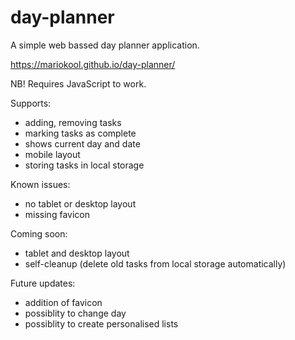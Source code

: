 # day-planner

A simple web bassed day planner application. 

https://mariokool.github.io/day-planner/ 

NB! Requires JavaScript to work.

Supports:
 - adding, removing tasks
 - marking tasks as complete
 - shows current day and date
 - mobile layout
 - storing tasks in local storage
 
 Known issues:
  - no tablet or desktop layout
  - missing favicon
  
 Coming soon:
  - tablet and desktop layout
  - self-cleanup (delete old tasks from local storage automatically)
   
  Future updates:
  - addition of favicon
  - possiblity to change day
  - possiblity to create personalised lists
    
   
